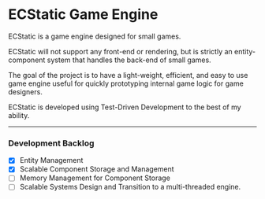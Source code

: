 # ECStatic Game Engine
ECStatic is a game engine designed for small games.

ECStatic will not support any front-end or rendering, but is strictly an entity-component system that handles the back-end of small games.

The goal of the project is to have a light-weight, efficient, and easy to use game engine useful for quickly prototyping internal game logic for game designers.

ECStatic is developed using Test-Driven Development to the best of my ability.

---
### Development Backlog
- [x] Entity Management
- [x] Scalable Component Storage and Management
- [ ] Memory Management for Component Storage
- [ ] Scalable Systems Design and Transition to a multi-threaded engine.
